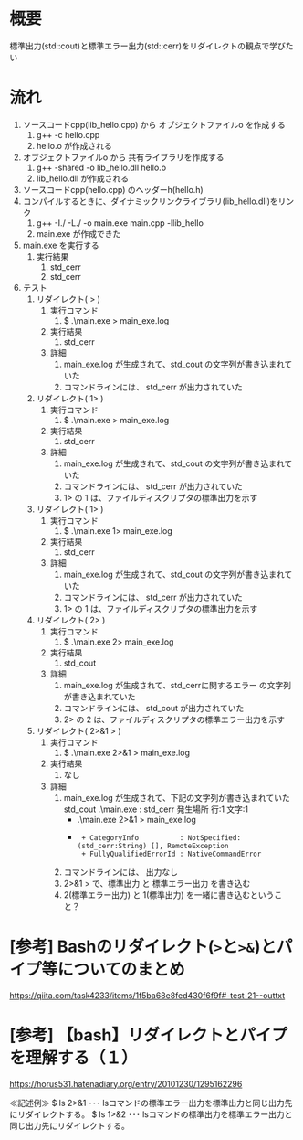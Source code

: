 # 概要
標準出力(std::cout)と標準エラー出力(std::cerr)をリダイレクトの観点で学びたい


# 流れ
1. ソースコードcpp(lib_hello.cpp) から オブジェクトファイルo を作成する
   1. g++ -c hello.cpp
   2. hello.o が作成される
2. オブジェクトファイルo から 共有ライブラリを作成する 
   1. g++ -shared -o lib_hello.dll hello.o
   2. lib_hello.dll が作成される
3. ソースコードcpp(hello.cpp) のヘッダーh(hello.h)
4. コンパイルするときに、ダイナミックリンクライブラリ(lib_hello.dll)をリンク
   1. g++ -I./ -L./ -o main.exe main.cpp -llib_hello
   2. main.exe が作成できた
5. main.exe を実行する
   1. 実行結果
      1. std_cerr
      2. std_cerr
6. テスト
   1. リダイレクト( > )
      1. 実行コマンド
         1. $ .\main.exe > main_exe.log
      2. 実行結果
         1. std_cerr
      3. 詳細
         1. main_exe.log が生成されて、std_cout の文字列が書き込まれていた
         2. コマンドラインには、 std_cerr が出力されていた
   2. リダイレクト( 1> )
      1. 実行コマンド
         1. $ .\main.exe > main_exe.log
      2. 実行結果
         1. std_cerr
      3. 詳細
         1. main_exe.log が生成されて、std_cout の文字列が書き込まれていた
         2. コマンドラインには、 std_cerr が出力されていた
         3. 1> の 1 は、ファイルディスクリプタの標準出力を示す
   3. リダイレクト( 1> )
      1. 実行コマンド
         1. $ .\main.exe 1> main_exe.log
      2. 実行結果
         1. std_cerr
      3. 詳細
         1. main_exe.log が生成されて、std_cout の文字列が書き込まれていた
         2. コマンドラインには、 std_cerr が出力されていた
         3. 1> の 1 は、ファイルディスクリプタの標準出力を示す
   4. リダイレクト( 2> )
      1. 実行コマンド
         1. $ .\main.exe 2> main_exe.log
      2. 実行結果
         1. std_cout
      3. 詳細
         1. main_exe.log が生成されて、std_cerrに関するエラー の文字列が書き込まれていた
         2. コマンドラインには、 std_cout が出力されていた
         3. 2> の 2 は、ファイルディスクリプタの標準エラー出力を示す
   5. リダイレクト( 2>&1 > )
      1. 実行コマンド
         1. $ .\main.exe 2>&1 > main_exe.log
      2. 実行結果
         1. なし
      3. 詳細
         1. main_exe.log が生成されて、下記の文字列が書き込まれていた
            std_cout
            .\main.exe : std_cerr
            発生場所 行:1 文字:1
            + .\main.exe 2>&1 > main_exe.log
            + ~~~~~~~~~~~~~~~~~~~~~~~~~~~~~~
               + CategoryInfo          : NotSpecified: (std_cerr:String) [], RemoteException
               + FullyQualifiedErrorId : NativeCommandError 
         2. コマンドラインには、 出力なし
         3. 2>&1 >  で、標準出力 と 標準エラー出力 を書き込む
         4. 2(標準エラー出力) と 1(標準出力) を一緒に書き込むということ？


# [参考] Bashのリダイレクト(`>`と`>&`)とパイプ等についてのまとめ
https://qiita.com/task4233/items/1f5ba68e8fed430f6f9f#-test-21--outtxt


# [参考] 【bash】リダイレクトとパイプを理解する（１）
https://horus531.hatenadiary.org/entry/20101230/1295162296

≪記述例≫
$ ls 2>&1  ･･･  lsコマンドの標準エラー出力を標準出力と同じ出力先にリダイレクトする。
$ ls 1>&2  ･･･  lsコマンドの標準出力を標準エラー出力と同じ出力先にリダイレクトする。
